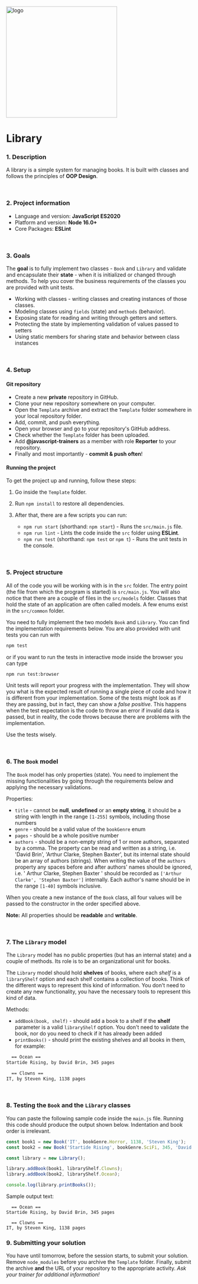 <img src="https://webassets.telerikacademy.com/images/default-source/logos/telerik-academy.svg" alt="logo" width="300px" style="margin-top: 20px;"/>

# Library

### 1. Description

A library is a simple system for managing books. It is built with classes and follows the principles of **OOP Design**.

<br />

### 2. Project information

- Language and version: **JavaScript ES2020**
- Platform and version: **Node 16.0+**
- Core Packages: **ESLint**

<br />

### 3. Goals

The **goal** is to fully implement two classes - `Book` and `Library` and validate and encapsulate their **state** - when it is initialized or changed through methods. To help you cover the business requirements of the classes you are provided with unit tests.

- Working with classes - writing classes and creating instances of those classes.
- Modeling classes using `fields` (state) and `methods` (behavior).
- Exposing state for reading and writing through getters and setters.
- Protecting the state by implementing validation of values passed to setters
- Using static members for sharing state and behavior between class instances

<br />

### 4. Setup

#### Git repository

- Create a new **private** repository in GitHub.
- Clone your new repository somewhere on your computer.
- Open the `Template` archive and extract the `Template` folder somewhere in your local repository folder.
- Add, commit, and push everything.
- Open your browser and go to your repository's GitHub address.
- Check whether the `Template` folder has been uploaded.
- Add **@javascript-trainers** as a member with role **Reporter** to your repository.
- Finally and most importantly - **commit & push often**!

#### Running the project

To get the project up and running, follow these steps:

1. Go inside the `Template` folder.
2. Run `npm install` to restore all dependencies.
3. After that, there are a few scripts you can run:

   - `npm run start` (shorthand: `npm start`) - Runs the `src/main.js` file.
   - `npm run lint` - Lints the code inside the `src` folder using **ESLint**.
   - `npm run test` (shorthand: `npm test` or `npm t`) - Runs the unit tests in the console.

<br />

### 5. Project structure

All of the code you will be working with is in the `src` folder. The entry point (the file from which the program is started) is `src/main.js`. You will also notice that there are a couple of files in the `src/models` folder. Classes that hold the state of an application are often called models. A few enums exist in the `src/common` folder.

You need to fully implement the two models `Book` and `Library`. You can find the implementation requirements below. You are also provided with unit tests you can run with

```bash
npm test
```

or if you want to run the tests in interactive mode inside the browser you can type

```bash
npm run test:browser
```

Unit tests will report your progress with the implementation. They will show you what is the expected result of running a single piece of code and how it is different from your implementation. Some of the tests might look as if they are passing, but in fact, they can show a *false positive*. This happens when the test expectation is the code to throw an error if invalid data is passed, but in reality, the code throws because there are problems with the implementation.

Use the tests wisely.

<br />

### 6. The `Book` model

The `Book` model has only properties (state). You need to implement the missing functionalities by going through the requirements below and applying the necessary validations.

Properties:

- `title` - cannot be **null**, **undefined** or an **empty string**, it should be a string with length in the range `[1-255]` symbols, including those numbers
- `genre` - should be a valid value of the `bookGenre` enum
- `pages` - should be a whole positive number
- `authors` - should be a non-empty string of 1 or more authors, separated by a comma. The property can be read and written as a string, i.e. 'David Brin', 'Arthur Clarke, Stephen Baxter', but its internal state should be an array of authors (strings). When writing the value of the `authors` property any spaces before and after authors' names should be ignored, i.e. '  Arthur Clarke, Stephen Baxter  ' should be recorded as `['Arthur Clarke', 'Stephen Baxter']` internally. Each author's name should be in the range `[1-40]` symbols inclusive.

When you create a new instance of the `Book` class, all four values will be passed to the constructor in the order specified above.

**Note:** All properties should be **readable** and **writable**.

<br />

### 7. The `Library` model

The `Library` model has no public properties (but has an internal state) and a couple of methods. Its role is to be an organizational unit for books.

The `Library` model should hold **shelves** of books, where each *shelf* is a `libraryShelf` option and each shelf contains a collection of books. Think of the different ways to represent this kind of information. You don't need to create any new functionality, you have the necessary tools to represent this kind of data.

Methods:

- `addBook(book, shelf)` - should add a book to a shelf if the **shelf** parameter is a valid `libraryShelf` option. You don't need to validate the book, nor do you need to check if it has already been added
- `printBooks()` - should print the existing shelves and all books in them, for example:

```txt
  == Ocean ==
Startide Rising, by David Brin, 345 pages

  == Clowns ==
IT, by Steven King, 1138 pages
```

<br />

### 8. Testing the `Book` and the `Library` classes

You can paste the following sample code inside the `main.js` file. Running this code should produce the output shown below. Indentation and book order is irrelevant.

```js
const book1 = new Book('IT', bookGenre.Horror, 1138, 'Steven King');
const book2 = new Book('Startide Rising', bookGenre.SciFi, 345, 'David Brin');

const library = new Library();

library.addBook(book1, libraryShelf.Clowns);
library.addBook(book2, libraryShelf.Ocean);

console.log(library.printBooks());
```

Sample output text:

```text
  == Ocean ==
Startide Rising, by David Brin, 345 pages

  == Clowns ==
IT, by Steven King, 1138 pages
```

### 9. Submitting your solution

You have until tomorrow, before the session starts, to submit your solution.  
Remove `node_modules` before you archive the `Template` folder. 
Finally, submit the archive **and** the URL of your repository to the appropriate activity.
*Ask your trainer for additional information!*